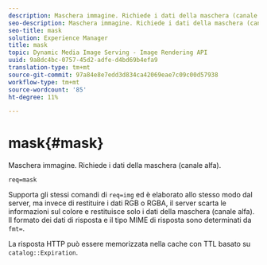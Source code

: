 ```yaml
---
description: Maschera immagine. Richiede i dati della maschera (canale alfa).
seo-description: Maschera immagine. Richiede i dati della maschera (canale alfa).
seo-title: mask
solution: Experience Manager
title: mask
topic: Dynamic Media Image Serving - Image Rendering API
uuid: 9a8dc4bc-0757-45d2-adfe-d4bd69b4efa9
translation-type: tm+mt
source-git-commit: 97a84e8e7edd3d834ca42069eae7c09c00d57938
workflow-type: tm+mt
source-wordcount: '85'
ht-degree: 11%

---
```



# mask{#mask}

Maschera immagine. Richiede i dati della maschera (canale alfa).

`req=mask`

Supporta gli stessi comandi di `req=img` ed è elaborato allo stesso modo dal server, ma invece di restituire i dati RGB o RGBA, il server scarta le informazioni sul colore e restituisce solo i dati della maschera (canale alfa). Il formato dei dati di risposta e il tipo MIME di risposta sono determinati da `fmt=`.

La risposta HTTP può essere memorizzata nella cache con TTL basato su `catalog::Expiration`.

